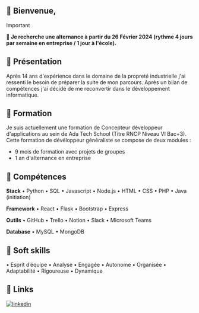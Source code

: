 ## 👋 Bienvenue,

> [!IMPORTANT]
> **👀 Je recherche une alternance à partir du 26 Février 2024 (rythme 4 jours par semaine en entreprise / 1 jour à l'école).**

## 💬 Présentation
Après 14 ans d'expérience dans le domaine de la propreté industrielle j'ai ressenti le besoin de préparer la suite de mon parcours. Après un bilan de compétences j'ai décidé de me reconvertir dans le développement informatique.

## 🌱 Formation
Je suis actuellement une formation de Concepteur développeur d'applications au sein de Ada Tech School (Titre RNCP Niveau VI Bac+3).
Cette formation de dévéloppeur généraliste se compose de deux modules :
-	9 mois de formation avec projets de groupes
-	1 an d'alternance en entreprise

## 🧮 Compétences

**Stack**
•	Python
•	SQL
•	Javascript
•	Node.js
•	HTML
•	CSS
•	PHP
•	Java (initiation)

**Framework**
•	React
•	Flask
•	Bootstrap
•	Express

**Outils**
•	GitHub
•	Trello
•	Notion
•	Slack
•	Microsoft Teams

**Database**
•	MySQL
•	MongoDB

## 🧩 Soft skills
•	Esprit d’équipe
•	Analyse
•	Engagée 
•	Autonome
•	Organisée
•	Adaptabilité
•	Rigoureuse
•	Dynamique  

## 🔗 Links
[![linkedin](https://img.shields.io/badge/linkedin-0A66C2?style=for-the-badge&logo=linkedin&logoColor=white)](https://www.linkedin.com/in/ghislaine-aybram/)

<!---
GhislaineAybram/GhislaineAybram is a ✨ special ✨ repository because its `README.md` (this file) appears on your GitHub profile.
You can click the Preview link to take a look at your changes.
--->  
